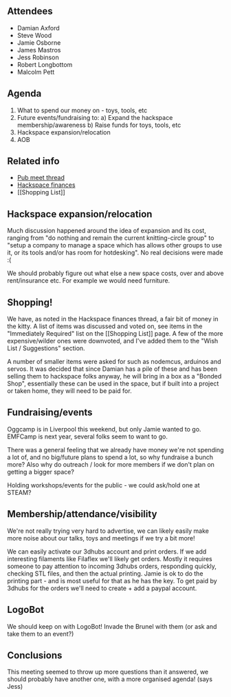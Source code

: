 ## Attendees

* Damian Axford
* Steve Wood
* Jamie Osborne
* James Mastros
* Jess Robinson
* Robert Longbottom
* Malcolm Pett

## Agenda

1. What to spend our money on - toys, tools, etc
2. Future events/fundraising to:
    a) Expand the hackspace membership/awareness
    b) Raise funds for toys, tools, etc
3. Hackspace expansion/relocation
3. AOB

## Related info

* [Pub meet thread](https://groups.google.com/forum/#!topic/swindon-hackspace/2y9cVjBTL40)
* [Hackspace finances](https://groups.google.com/forum/#!topic/swindon-hackspace/zjkPCL3pedw)
* [[Shopping List]]

## Hackspace expansion/relocation

Much discussion happened around the idea of expansion and its cost, ranging from "do nothing and remain the current knitting-circle group" to "setup a company to manage a space which has allows other groups to use it, or its tools and/or has room for hotdesking". No real decisions were made :(

We should probably figure out what else a new space costs, over and above rent/insurance etc. For example we would need furniture.

## Shopping!

We have, as noted in the Hackspace finances thread, a fair bit of money in the kitty. A list of items was discussed and voted on, see items in the "Immediately Required" list on the [[Shopping List]] page. A few of the more expensive/wilder ones were downvoted, and I've added them to the "Wish List / Suggestions" section.

A number of smaller items were asked for such as nodemcus, arduinos and servos. It was decided that since Damian has a pile of these and has been selling them to hackspace folks anyway, he will bring in a box as a "Bonded Shop", essentially these can be used in the space, but if built into a project or taken home, they will need to be paid for.

## Fundraising/events

Oggcamp is in Liverpool this weekend, but only Jamie wanted to go. EMFCamp is next year, several folks seem to want to go.

There was a general feeling that we already have money we're not spending a lot of, and no big/future  plans to spend a lot, so why fundraise a bunch more? Also why do outreach / look for more members if we don't plan on getting a bigger space?

Holding workshops/events for the public - we could ask/hold one at STEAM?

## Membership/attendance/visibility

We're not really trying very hard to advertise, we can likely easily make more noise about our talks, toys and meetings if we try a bit more!

We can easily activate our 3dhubs account and print orders. If we add interesting filaments like Filaflex we'll likely get orders. Mostly it requires someone to pay attention to incoming 3dhubs orders, responding quickly, checking STL files, and then the actual printing. Jamie is ok to do the printing part - and is most useful for that as he has the key. To get paid by 3dhubs for the orders we'll need to create + add a paypal account.

## LogoBot

We should keep on with LogoBot! Invade the Brunel with them (or ask and take them to an event?)

## Conclusions

This meeting seemed to throw up more questions than it answered, we should probably have another one, with a more organised agenda! (says Jess)